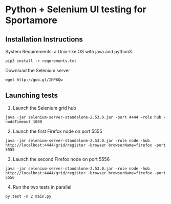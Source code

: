 # Python + Selenium UI testing for Sportamore

## Installation Instructions

System Requirements: a Unix-like OS with java and python3.

```
pip3 install -r requrements.txt
```

Download the Selenium server
```
wget http://goo.gl/IHP6Qw
```

## Launching tests

1. Launch the Selenium grid hub
```
java -jar selenium-server-standalone-2.53.0.jar -port 4444 -role hub -nodeTimeout 1000
```

2. Launch the first Firefox node on port 5555
```
java -jar selenium-server-standalone-2.53.0.jar -role node -hub http://localhost:4444/grid/register -browser browserName=firefox -port 5555
```

3. Launch the second Firefox node on port 5556
```
java -jar selenium-server-standalone-2.53.0.jar -role node -hub http://localhost:4444/grid/register -browser browserName=firefox -port 5556
```

4. Run the two tests in parallel
```
py.test -n 2 main.py
```
